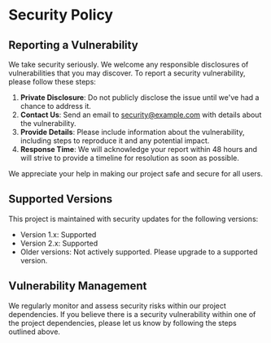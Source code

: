 # Security Policy

## Reporting a Vulnerability

We take security seriously. We welcome any responsible disclosures of vulnerabilities that you may discover. To report a security vulnerability, please follow these steps:

1. **Private Disclosure**: Do not publicly disclose the issue until we've had a chance to address it.
2. **Contact Us**: Send an email to [security@example.com](mailto:security@example.com) with details about the vulnerability.
3. **Provide Details**: Please include information about the vulnerability, including steps to reproduce it and any potential impact.
4. **Response Time**: We will acknowledge your report within 48 hours and will strive to provide a timeline for resolution as soon as possible.

We appreciate your help in making our project safe and secure for all users.

## Supported Versions

This project is maintained with security updates for the following versions:

- Version 1.x: Supported
- Version 2.x: Supported
- Older versions: Not actively supported. Please upgrade to a supported version.

## Vulnerability Management

We regularly monitor and assess security risks within our project dependencies. If you believe there is a security vulnerability within one of the project dependencies, please let us know by following the steps outlined above.
